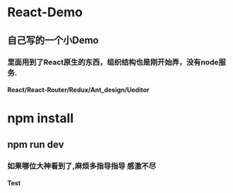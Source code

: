 # React-Demo

## 自己写的一个小Demo

### 里面用到了React原生的东西，组织结构也是刚开始弄，没有node服务.

#### React/React-Router/Redux/Ant_design/Ueditor

# npm install
## npm run dev

### 如果哪位大神看到了,麻烦多指导指导 感激不尽

#### Test
